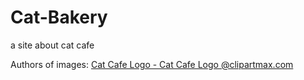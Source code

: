 # Cat-Bakery
a site about cat cafe



Authors of images:
<a href="https://www.clipartmax.com/middle/m2i8d3N4H7b1d3m2_cat-cafe-logo-cat-cafe-logo/" target="_blank">Cat Cafe Logo - Cat Cafe Logo @clipartmax.com</a>
